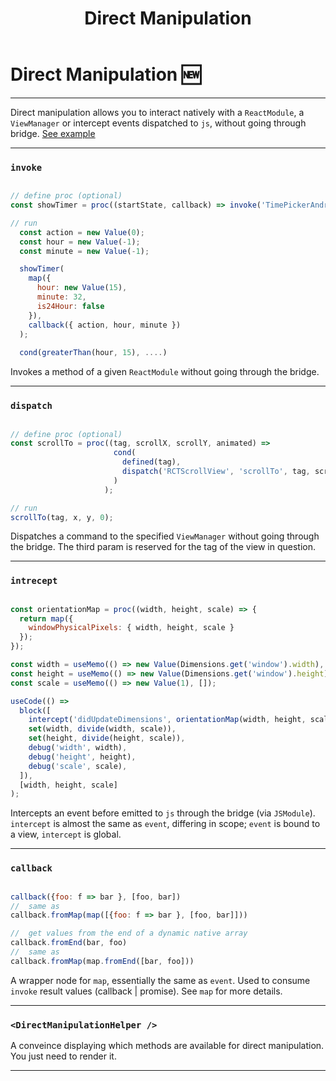 ﻿---
title: Direct Manipulation
---

# Direct Manipulation 🆕

---
Direct manipulation allows you to interact natively with a `ReactModule`, a `ViewManager` or intercept events dispatched to `js`, without going through bridge.
[See example](https://github.com/kmagiera/react-native-reanimated/blob/master/Example/directManipulation)

---
### `invoke`

```js

// define proc (optional)
const showTimer = proc((startState, callback) => invoke('TimePickerAndroid', 'open', startState, callback));

// run
  const action = new Value(0);
  const hour = new Value(-1);
  const minute = new Value(-1);

  showTimer(
    map({
      hour: new Value(15),
      minute: 32,
      is24Hour: false
    }),
    callback({ action, hour, minute })
  );
  
  cond(greaterThan(hour, 15), ....)

```

Invokes a method of a given `ReactModule` without going through the bridge.

---
### `dispatch`

```js

// define proc (optional)
const scrollTo = proc((tag, scrollX, scrollY, animated) => 
                       cond(
                         defined(tag), 
                         dispatch('RCTScrollView', 'scrollTo', tag, scrollX, scrollY, animated) //  <- reserved third param
                       )
                     );

// run
scrollTo(tag, x, y, 0);

```

Dispatches a command to the specified `ViewManager` without going through the bridge.
The third param is reserved for the tag of the view in question.

---
### `intrecept`

```js

const orientationMap = proc((width, height, scale) => {
  return map({
    windowPhysicalPixels: { width, height, scale }
  });
});

const width = useMemo(() => new Value(Dimensions.get('window').width), []);
const height = useMemo(() => new Value(Dimensions.get('window').height), []);
const scale = useMemo(() => new Value(1), []);

useCode(() =>
  block([
    intercept('didUpdateDimensions', orientationMap(width, height, scale)),
    set(width, divide(width, scale)),
    set(height, divide(height, scale)),
    debug('width', width),
    debug('height', height),
    debug('scale', scale),
  ]),
  [width, height, scale]
);

```

Intercepts an event before emitted to `js` through the bridge (via `JSModule`). 
`intercept` is almost the same as `event`, differing in scope; 
`event` is bound to a view, `intercept` is global.

---
### `callback`

```js

callback({foo: f => bar }, [foo, bar])
//  same as
callback.fromMap(map([{foo: f => bar }, [foo, bar]]))

//  get values from the end of a dynamic native array
callback.fromEnd(bar, foo)
//  same as
callback.fromMap(map.fromEnd([bar, foo]))

```

A wrapper node for `map`, essentially the same as `event`. Used to consume `invoke` result values (callback | promise).
See `map` for more details.

---

### `<DirectManipulationHelper />`

A conveince displaying which methods are available for direct manipulation.
You just need to render it.

---